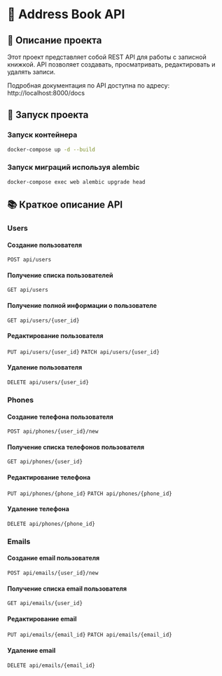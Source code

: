 # 📖 Address Book API

## 📝 Описание проекта

Этот проект представляет собой REST API для работы с записной книжкой. API позволяет создавать, просматривать,
редактировать и удалять записи.

Подробная документация по API доступна по
адресу: http://localhost:8000/docs

## 🚀 Запуск проекта

### Запуск контейнера

```bash
docker-compose up -d --build
```

### Запуск миграций используя alembic

```bash
docker-compose exec web alembic upgrade head
```

## 📚 Краткое описание API

### Users

#### Создание пользователя

`POST api/users`

#### Получение списка пользователей

`GET api/users`

#### Получение полной информации о пользователе

`GET api/users/{user_id}`

#### Редактирование пользователя

`PUT api/users/{user_id}`
`PATCH api/users/{user_id}`

#### Удаление пользователя

`DELETE api/users/{user_id}`

### Phones

#### Создание телефона пользователя

`POST api/phones/{user_id}/new`

#### Получение списка телефонов пользователя

`GET api/phones/{user_id}`

#### Редактирование телефона

`PUT api/phones/{phone_id}`
`PATCH api/phones/{phone_id}`

#### Удаление телефона

`DELETE api/phones/{phone_id}`

### Emails

#### Создание email пользователя

`POST api/emails/{user_id}/new`

#### Получение списка email пользователя

`GET api/emails/{user_id}`

#### Редактирование email

`PUT api/emails/{email_id}`
`PATCH api/emails/{email_id}`

#### Удаление email

`DELETE api/emails/{email_id}`